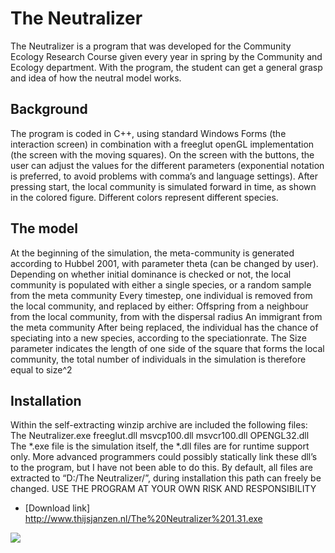 # The Neutralizer

The Neutralizer is a program that was developed for the Community Ecology Research Course given every year in spring by the Community and Ecology department.
With the program, the student can get a general grasp and idea of how the neutral model works.
 
## Background
The program is coded in C++, using standard Windows Forms (the interaction screen) in combination with a freeglut openGL implementation (the screen with the moving squares).
On the screen with the buttons, the user can adjust the values for the different parameters (exponential notation is preferred, to avoid problems with comma’s and language settings). After pressing start, the local community is simulated forward in time, as shown in the colored figure. Different colors represent different species.
 
## The model
At the beginning of the simulation, the meta-community is generated according to Hubbel 2001, with parameter theta (can be changed by user).
Depending on whether initial dominance is checked or not, the local community is populated with either a single species, or a random sample from the meta community
Every timestep, one individual is removed from the local community, and replaced by either:
Offspring from a neighbour from the local community, from with the dispersal radius
An immigrant from the meta community
After being replaced, the individual has the chance of speciating into a new species, according to the speciationrate.
The Size parameter indicates the length of one side of the square that forms the local community, the total number of individuals in the simulation is therefore equal to size^2
 
## Installation
Within the self-extracting winzip archive are included the following files:
The Neutralizer.exe
freeglut.dll
msvcp100.dll
msvcr100.dll
OPENGL32.dll
The *.exe file is the simulation itself, the *.dll files are for runtime support only. More advanced programmers could possibly statically link these dll’s to the program, but I have not been able to do this.
By default, all files are extracted to “D:/The Neutralizer/”, during installation this path can freely be changed.
USE THE PROGRAM AT YOUR OWN RISK AND RESPONSIBILITY

* [Download link] http://www.thijsjanzen.nl/The%20Neutralizer%201.31.exe


![](http://www.thijsjanzen.nl/wordpress/wp-content/uploads/2015/02/TheNeutralizerScreenShot-1.jpg)
